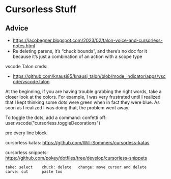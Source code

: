 # Cursorless Stuff


## Advice

 - https://jacobegner.blogspot.com/2023/02/talon-voice-and-cursorless-notes.html
 - Re deleting parens, it’s “chuck bounds”, and there’s no doc for it because it’s just a combination of an action with a scope type


vscode Talon cmds:
- https://github.com/knausj85/knausj_talon/blob/mode_indicator/apps/vscode/vscode.talon

At the beginning, if you are having trouble grabbing the right words, take a closer look at the colors. For example, I was very frustrated until I realized that I kept thinking some dots were green when in fact they were blue. As soon as I realized I was doing that, the problem went away.

To toggle the dots, add a command: confetti off: user.vscode("cursorless.toggleDecorations")

pre every line block

cursorless katas: https://github.com/Will-Sommers/cursorless-katas

cursorless snippets: https://github.com/pokey/dotfiles/tree/develop/cursorless-snippets

```
take: select    chuck: delete   change: move cursor and delete
carve: cut      paste too
```